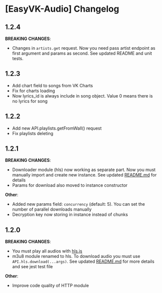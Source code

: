 # [EasyVK-Audio] Changelog

## 1.2.4

**BREAKING CHANGES**:

* Changes in ```artists.get``` request. Now you need pass artist endpoint as first argument and params as second. See updated README and unit tests.

## 1.2.3

* Add chart field to songs from VK Charts
* Fix for charts loading
* Now lyrics_id is always include in song object. Value 0 means there is no lyrics for song

## 1.2.2

* Add new API.playlists.getFromWall() request
* Fix playlists deleting

## 1.2.1

**BREAKING CHANGES**:

* Downloader module (hls) now working as separate part. Now you must manually import and create new instance. See updated [README.md](https://github.com/PurpleHorrorRus/EasyVK-AudioAPI/blob/meridius/README.md) for details
* Params for download also moved to instance constructor

**Other**:

* Added new params field: ```concurrency``` (default: 5). You can set the number of parallel downloads manually 
* Decryption key now storing in instance instead of chunks

## 1.2.0

**BREAKING CHANGES**:

* You must play all audios with [hls.js](https://github.com/video-dev/hls.js/)
* m3u8 module renamed to hls. To download audio you must use ```API.hls.download(...args)```. See updated [README.md](https://github.com/PurpleHorrorRus/EasyVK-AudioAPI/blob/meridius/README.md) for more details and see jest test file

**Other**:

* Improve code quality of HTTP module